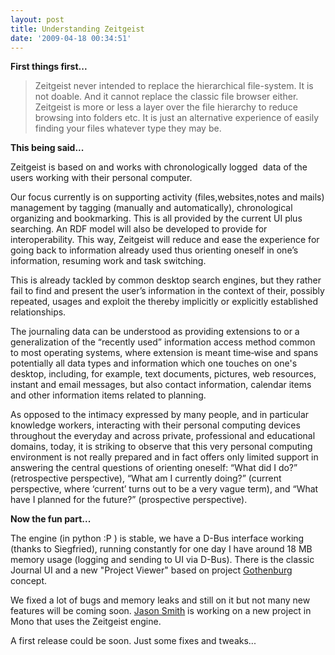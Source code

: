 ```yaml
---
layout: post
title: Understanding Zeitgeist
date: '2009-04-18 00:34:51'
---
```


<strong>First things first...</strong>
<blockquote>Zeitgeist never intended to replace the hierarchical file-system. It is not doable. And it cannot replace the classic file browser either. Zeitgeist is more or less a layer over the file hierarchy to reduce browsing into folders etc. It is just an alternative experience of easily finding your files whatever type they may be.</blockquote>
<strong>This being said...</strong>

Zeitgeist is based on and works with chronologically logged  data of the users working with their personal computer.

Our focus currently is on supporting activity (files,websites,notes and mails) management by tagging (manually and automatically), chronological organizing and bookmarking. This is all provided by the current UI plus searching. An RDF model will also be developed to provide for interoperability. This way, Zeitgeist will reduce and ease the experience for going back to information already used thus orienting oneself in one’s information, resuming work and task switching.

This is already tackled by common desktop search engines, but they rather fail to find and present the user’s information in the context of their, possibly repeated, usages and exploit the thereby implicitly or explicitly established relationships.

The journaling data can be understood as providing extensions to or a generalization of the “recently used” information access method common to most operating systems, where extension is meant time‐wise and spans potentially all data types and information which one touches on one's desktop, including, for example, text documents, pictures, web resources, instant and email messages, but also contact information, calendar items and other information items related to planning.

As opposed to the intimacy expressed by many people, and in particular knowledge workers, interacting with their personal computing devices throughout the everyday and across private, professional and educational domains, today, it is striking to observe that this very personal computing environment is not really prepared and in fact offers only limited support in answering the central questions of orienting oneself: “What did I do?” (retrospective perspective), “What am I currently doing?” (current perspective, where ‘current’ turns out to be a very vague term), and “What have I planned for the future?” (prospective perspective).

<strong>Now the fun part...</strong>

The engine (in python :P ) is stable, we have a D-Bus interface working (thanks to Siegfried), running constantly for one day I have around 18 MB memory usage (logging and sending to UI via D-Bus). There is the classic Journal UI and a new "Project Viewer" based on project <a href="http://github.com/harokkar/gothenburg/blob/b8fef3b3a28b6fdad28320227acc8b93a5eb3519/resources/GothenburgGUI.png">Gothenburg</a> concept.

We fixed a lot of bugs and memory leaks and still on it but not many new features will be coming soon. <a href="http://jassmith.wordpress.com/">Jason Smith</a> is working on a new project in Mono that uses the Zeitgeist engine.

A first release could be soon. Just some fixes and tweaks...